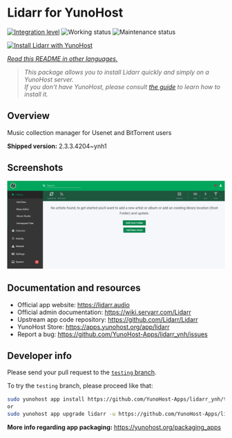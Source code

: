 <!--
N.B.: This README was automatically generated by <https://github.com/YunoHost/apps/tree/master/tools/readme_generator>
It shall NOT be edited by hand.
-->

# Lidarr for YunoHost

[![Integration level](https://dash.yunohost.org/integration/lidarr.svg)](https://ci-apps.yunohost.org/ci/apps/lidarr/) ![Working status](https://ci-apps.yunohost.org/ci/badges/lidarr.status.svg) ![Maintenance status](https://ci-apps.yunohost.org/ci/badges/lidarr.maintain.svg)

[![Install Lidarr with YunoHost](https://install-app.yunohost.org/install-with-yunohost.svg)](https://install-app.yunohost.org/?app=lidarr)

*[Read this README in other languages.](./ALL_README.md)*

> *This package allows you to install Lidarr quickly and simply on a YunoHost server.*  
> *If you don't have YunoHost, please consult [the guide](https://yunohost.org/install) to learn how to install it.*

## Overview

Music collection manager for Usenet and BitTorrent users

**Shipped version:** 2.3.3.4204~ynh1

## Screenshots

![Screenshot of Lidarr](./doc/screenshots/screenshot.jpg)

## Documentation and resources

- Official app website: <https://lidarr.audio>
- Official admin documentation: <https://wiki.servarr.com/Lidarr>
- Upstream app code repository: <https://github.com/Lidarr/Lidarr>
- YunoHost Store: <https://apps.yunohost.org/app/lidarr>
- Report a bug: <https://github.com/YunoHost-Apps/lidarr_ynh/issues>

## Developer info

Please send your pull request to the [`testing` branch](https://github.com/YunoHost-Apps/lidarr_ynh/tree/testing).

To try the `testing` branch, please proceed like that:

```bash
sudo yunohost app install https://github.com/YunoHost-Apps/lidarr_ynh/tree/testing --debug
or
sudo yunohost app upgrade lidarr -u https://github.com/YunoHost-Apps/lidarr_ynh/tree/testing --debug
```

**More info regarding app packaging:** <https://yunohost.org/packaging_apps>
